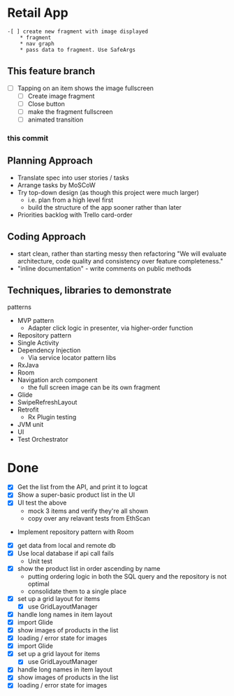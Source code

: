 # Retail App
    -[ ] create new fragment with image displayed
        * fragment
        * nav graph
        * pass data to fragment. Use SafeArgs

## This feature branch
-[ ] Tapping on an item shows the image fullscreen
    -[ ] Create image fragment
    -[ ] Close button
    -[ ] make the fragment fullscreen
    -[ ] animated transition

### this commit

## Planning Approach
- Translate spec into user stories / tasks
- Arrange tasks by MoSCoW
- Try top-down design (as though this project were much larger)
    * i.e. plan from a high level first
    * build the structure of the app sooner rather than later
- Priorities backlog with Trello card-order

## Coding Approach
- start clean, rather than starting messy then refactoring
"We will evaluate architecture, code quality and consistency over feature completeness."
- "inline documentation" - write comments on public methods

## Techniques, libraries to demonstrate
patterns
- MVP pattern
    * Adapter click logic in presenter, via higher-order function
- Repository pattern
- Single Activity
- Dependency Injection
    * Via service locator pattern
libs
- RxJava
- Room
- Navigation arch component
    * the full screen image can be its own fragment
- Glide
- SwipeRefreshLayout
- Retrofit
    * Rx Plugin
testing
- JVM unit
- UI
- Test Orchestrator

# Done
- [x] Get the list from the API, and print it to logcat
- [x] Show a super-basic product list in the UI
- [x] UI test the above
    * mock 3 items and verify they're all shown
    * copy over any relavant tests from EthScan
- Implement repository pattern with Room
- [x] get data from local and remote db
- [x] Use local database if api call fails 
    * Unit test
- [x] show the product list in order ascending by name
    * putting ordering logic in both the SQL query and the repository is not optimal
    * consolidate them to a single place
- [x] set up a grid layout for items
    - [x] use GridLayoutManager
- [x] handle long names in item layout
- [x] import Glide
- [x] show images of products in the list
- [x] loading / error state for images
- [x] import Glide
- [x] set up a grid layout for items
    - [x] use GridLayoutManager
- [x] handle long names in item layout
- [x] show images of products in the list
- [x] loading / error state for images
